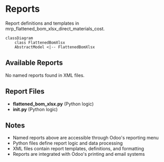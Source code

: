 # Reports

Report definitions and templates in mrp_flattened_bom_xlsx_direct_materials_cost.

```mermaid
classDiagram
    class FlattenedBomXlsx
    AbstractModel <|-- FlattenedBomXlsx
```

## Available Reports

No named reports found in XML files.


## Report Files

- **flattened_bom_xlsx.py** (Python logic)
- **__init__.py** (Python logic)

## Notes
- Named reports above are accessible through Odoo's reporting menu
- Python files define report logic and data processing
- XML files contain report templates, definitions, and formatting
- Reports are integrated with Odoo's printing and email systems
